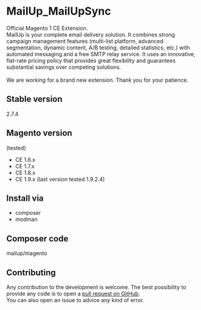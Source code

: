 MailUp_MailUpSync
=================
Official Magento 1 CE Extension.<br />
MailUp is your complete email delivery solution. It combines strong campaign management features (multi-list platform, advanced segmentation, dynamic content, A/B testing, detailed statistics, etc.) with automated messaging and a free SMTP relay service. It uses an innovative, flat-rate pricing policy that provides great flexibility and guarantees substantial savings over competing solutions.
<br /><br />
We are working for a brand new extension. Thank you for your patience.

## Stable version
2.7.4

## Magento version

(tested)
- CE 1.6.x
- CE 1.7.x
- CE 1.8.x
- CE 1.9.x (last version tested 1.9.2.4)

## Install via
- composer
- modman

## Composer code
mailup/magento

## Contributing

Any contribution to the development is welcome. The best possibility to provide any code is to open a [pull request on GitHub](https://help.github.com/articles/using-pull-requests).
<br />
You can also open an issue to advice any kind of error.